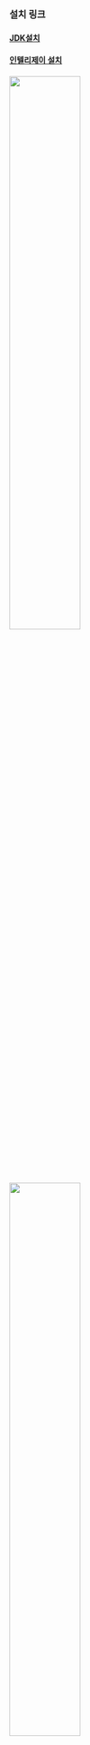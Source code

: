 <h3 id="설치-링크">설치 링크</h3>
<h4 id="jdk설치"><a href="https://www.oracle.com/java/technologies/downloads/">JDK설치</a></h4>
<h4 id="인텔리제이-설치"><a href="https://www.jetbrains.com/ko-kr/idea/">인텔리제이 설치</a></h4>
<img src="https://velog.velcdn.com/images/a700hui/post/da8ce5df-bb60-4c70-aea7-0446ad73f1dd/image.png" width="50%" />
<img src="https://velog.velcdn.com/images/a700hui/post/30381e90-13cc-44cc-8ae0-230c77db543d/image.png" width="50%" />

<h3 id="기타-참고">기타 참고</h3>
<h4 id="프로그램-설치-없이-웹에서-코딩하기"><a href="https://play.kotlinlang.org/#eyJ2ZXJzaW9uIjoiMS45LjIzIiwicGxhdGZvcm0iOiJqYXZhIiwiYXJncyI6IiIsIm5vbmVNYXJrZXJzIjp0cnVlLCJ0aGVtZSI6ImlkZWEiLCJjb2RlIjoiLyoqXG4gKiBZb3UgY2FuIGVkaXQsIHJ1biwgYW5kIHNoYXJlIHRoaXMgY29kZS5cbiAqIHBsYXkua290bGlubGFuZy5vcmdcbiAqL1xuZnVuIG1haW4oKSB7XG4gICAgcHJpbnRsbihcIkhlbGxvLCB3b3JsZCEhIVwiKVxufSJ9">프로그램 설치 없이 웹에서 코딩하기</a></h4>
<h4 id="jdk설치-및-환경구축-방법"><a href="https://velog.io/@damhee6624/%EC%9E%90%EB%B0%94-%EA%B0%9C%EB%B0%9C%EB%8F%84%EA%B5%AC-JDK-%EB%8B%A4%EC%9A%B4%EB%A1%9C%EB%93%9C-%EB%B0%A9%EB%B2%95">JDK설치 및 환경구축 방법</a></h4>
<p>추가 적으로 필요한 정보는 <a href="https://www.google.com/?hl=ko">구글</a>에서 서치로 해결 가능한다. </p>
<h3 id="내가-설치한-jdk와-인텔리제이-버전">내가 설치한 JDK와 인텔리제이 버전</h3>
<img src="https://velog.velcdn.com/images/a700hui/post/d03a8313-84f9-446e-bfd1-63ef756ca711/image.png" width="70%" />
<img src="https://velog.velcdn.com/images/a700hui/post/47e868e5-ae45-49c8-8027-c4c87b645db4/image.png" width="50%" />
버전은 아주 사소한 부분만 다르기 때문에 크게 상관 없다. 

<h3 id="프로젝트-생성하기">프로젝트 생성하기</h3>
<img src="https://velog.velcdn.com/images/a700hui/post/cf0a6b22-1aad-4cae-aa2f-28d0902c000c/image.jpg" width="100%" />

<h3 id="create">Create</h3>
<img src="https://velog.velcdn.com/images/a700hui/post/ecac6c23-ce82-40a6-ac15-2f479a7e9844/image.png" width="50%" />

<blockquote>
<p>Unsupported module JDK
Gradle supports JDK version 1.8 through 21. 
Do you want to proceed with JDK 22 and fradle 8.5? 
지원되지 않는 모듈 JDK 
Gradle은 JDK 버전 1.8부터 21까지 지원합니다. 
JDK 22로 진행하시겠습니까?</p>
</blockquote>
<p>코린이기 때문에 JDK를 한 버전 아래인 21버전을 추가 다운로드 했다...
JDK 선택 칸에 다운로드에서 버전과 제품회사?를 고르고 경로까지 설정하고 다운로드 하시면 된다. </p>
<img src="https://velog.velcdn.com/images/a700hui/post/d35b7020-5782-4418-adb2-f50c8e73de05/image.png" width="50%" />

<p>모든 설정을 마친 후 프로젝트 창 화면이다. 
오른쪽 아래 여러가지 다운로드 중인데 작업 끝난 후 보시면 된다. (좀 걸림)</p>
<img src="https://velog.velcdn.com/images/a700hui/post/9b5f6245-2529-4eb2-8c63-1ec8de3091b0/image.png" width="70%" />

<h5 id="프로젝트-안에-파일-이것저것-많지만-mainkt에서-작업할거기-때문에-자세한-내용은-강의-참고-부탁드립니다">프로젝트 안에 파일 이것저것 많지만 main.kt에서 작업할거기 때문에 자세한 내용은 강의 참고 부탁드립니다.</h5>